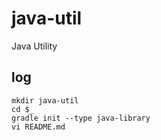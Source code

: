 # java-util

Java Utility

## log

```
mkdir java-util
cd $_
gradle init --type java-library
vi README.md
```



